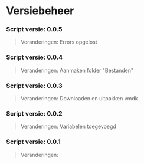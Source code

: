 # Versiebeheer

### Script versie: 0.0.5
> Veranderingen: Errors opgelost

### Script versie: 0.0.4
> Veranderingen: Aanmaken folder "Bestanden"

### Script versie: 0.0.3
> Veranderingen: Downloaden en uitpakken vmdk

### Script versie: 0.0.2
> Veranderingen: Variabelen toegevoegd


### Script versie: 0.0.1
> Veranderingen: 
